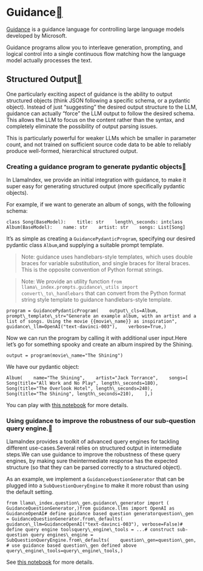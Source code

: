Guidance[](#guidance "Permalink to this heading")
==================================================

[Guidance](https://github.com/microsoft/guidance) is a guidance language for controlling large language models developed by Microsoft.

Guidance programs allow you to interleave generation, prompting, and logical control into a single continuous flow matching how the language model actually processes the text.

Structured Output[](#structured-output "Permalink to this heading")
--------------------------------------------------------------------

One particularly exciting aspect of guidance is the ability to output structured objects (think JSON following a specific schema, or a pydantic object). Instead of just “suggesting” the desired output structure to the LLM, guidance can actually “force” the LLM output to follow the desired schema. This allows the LLM to focus on the content rather than the syntax, and completely eliminate the possibility of output parsing issues.

This is particularly powerful for weaker LLMs which be smaller in parameter count, and not trained on sufficient source code data to be able to reliably produce well-formed, hierarchical structured output.

### Creating a guidance program to generate pydantic objects[](#creating-a-guidance-program-to-generate-pydantic-objects "Permalink to this heading")

In LlamaIndex, we provide an initial integration with guidance, to make it super easy for generating structured output (more specifically pydantic objects).

For example, if we want to generate an album of songs, with the following schema:


```
class Song(BaseModel):    title: str    length\_seconds: intclass Album(BaseModel):    name: str    artist: str    songs: List[Song]
```
It’s as simple as creating a `GuidancePydanticProgram`, specifying our desired pydantic class `Album`,and supplying a suitable prompt template.


> Note: guidance uses handlebars-style templates, which uses double braces for variable substitution, and single braces for literal braces. This is the opposite convention of Python format strings.
> 
> 


> Note: We provide an utility function `from llama\_index.prompts.guidance\_utils import convert\_to\_handlebars` that can convert from the Python format string style template to guidance handlebars-style template.
> 
> 


```
program = GuidancePydanticProgram(    output\_cls=Album,    prompt\_template\_str="Generate an example album, with an artist and a list of songs. Using the movie {{movie\_name}} as inspiration",    guidance\_llm=OpenAI("text-davinci-003"),    verbose=True,)
```
Now we can run the program by calling it with additional user input.Here let’s go for something spooky and create an album inspired by the Shining.


```
output = program(movie\_name="The Shining")
```
We have our pydantic object:


```
Album(    name="The Shining",    artist="Jack Torrance",    songs=[        Song(title="All Work and No Play", length\_seconds=180),        Song(title="The Overlook Hotel", length\_seconds=240),        Song(title="The Shining", length\_seconds=210),    ],)
```
You can play with [this notebook](../../examples/output_parsing/guidance_pydantic_program.html) for more details.

### Using guidance to improve the robustness of our sub-question query engine.[](#using-guidance-to-improve-the-robustness-of-our-sub-question-query-engine "Permalink to this heading")

LlamaIndex provides a toolkit of advanced query engines for tackling different use-cases.Several relies on structured output in intermediate steps.We can use guidance to improve the robustness of these query engines, by making sure theintermediate response has the expected structure (so that they can be parsed correctly to a structured object).

As an example, we implement a `GuidanceQuestionGenerator` that can be plugged into a `SubQuestionQueryEngine` to make it more robust than using the default setting.


```
from llama\_index.question\_gen.guidance\_generator import (    GuidanceQuestionGenerator,)from guidance.llms import OpenAI as GuidanceOpenAI# define guidance based question generatorquestion\_gen = GuidanceQuestionGenerator.from\_defaults(    guidance\_llm=GuidanceOpenAI("text-davinci-003"), verbose=False)# define query engine toolsquery\_engine\_tools = ...# construct sub-question query engines\_engine = SubQuestionQueryEngine.from\_defaults(    question\_gen=question\_gen,  # use guidance based question\_gen defined above    query\_engine\_tools=query\_engine\_tools,)
```
See [this notebook](../../examples/output_parsing/guidance_sub_question.html) for more details.

